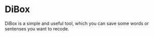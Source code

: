 # DiBox
DiBox is a simple and useful tool, which you can save some words or sentenses you want to recode. 
